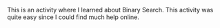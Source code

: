This is an activity where I learned about Binary Search. This activity was quite easy since I could find much help online.
